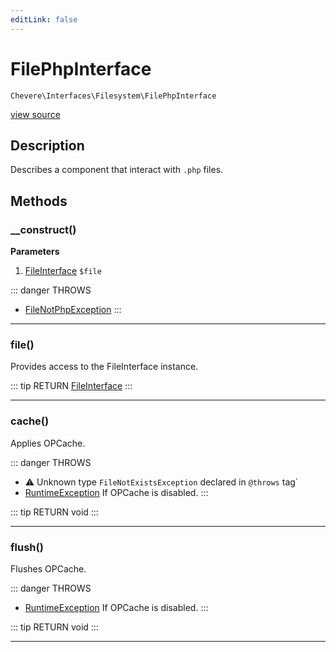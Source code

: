 ```yaml
---
editLink: false
---
```


# FilePhpInterface

`Chevere\Interfaces\Filesystem\FilePhpInterface`

[view source](https://github.com/chevere/chevere/blob/master/interfaces/Filesystem/FilePhpInterface.php)

## Description

Describes a component that interact with `.php` files.

## Methods

### __construct()

**Parameters**

1. [FileInterface](./FileInterface.md) `$file`

::: danger THROWS
- [FileNotPhpException](../../Exceptions/Filesystem/FileNotPhpException.md)
:::

---

### file()

Provides access to the FileInterface instance.

::: tip RETURN
[FileInterface](./FileInterface.md)
:::

---

### cache()

Applies OPCache.

::: danger THROWS
- ⚠ Unknown type `FileNotExistsException` declared in `@throws` tag`
- [RuntimeException](../../Exceptions/Core/RuntimeException.md)
If OPCache is disabled.
:::

::: tip RETURN
void
:::

---

### flush()

Flushes OPCache.

::: danger THROWS
- [RuntimeException](../../Exceptions/Core/RuntimeException.md)
If OPCache is disabled.
:::

::: tip RETURN
void
:::

---

